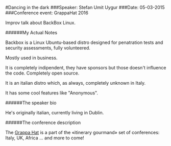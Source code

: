 #Dancing in the dark
###Speaker: Stefan Umit Uygur 
###Date: 05-03-2015
###Conference event: GrappaHat 2016

Improv talk about BackBox Linux.

######My Actual Notes

Backbox is a Linux Ubuntu-based distro designed for penatration tests and security assessments, fully volunteered.

Mostly used in business.

It is completely indipendent, they have sponsors but those doesn't influence the code.
Completely open source.

It is an italian distro which, as always, completely unknown in Italy.

It has some cool features like "Anonymous".

######The speaker bio

He's originally italian, currently living in Dublin.

######The conference description

The [Grappa Hat](https://grappahat.net) is a part of the «itinerary gourmand» set of conferences:
Italy, UK, Africa … and more to come!
